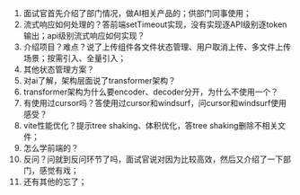 1. 面试官首先介绍了部门情况，做AI相关产品的；供部门同事使用；
2. 流式响应如何处理的？答前端setTimeout实现，没有实现逐API级别逐token输出；api级别流式响应如何实现？
3. 介绍项目？难点？说了上传组件各文件状态管理、用户取消上传、多文件上传场景；按需引入、全量引入；
4. 其他状态管理方案？
5. 对ai了解，架构层面说了transformer架构？
6. transformer架构为什么要encoder、decoder分开，为什么不使用一个？
7. 有使用过cursor吗？答使用过cursor和windsurf，问cursor和windsurf使用感受？
8. vite性能优化？提示tree shaking、体积优化，答tree shaking删除不相关文件；
9. 怎么学前端的？
10. 反问？问就到反问环节了吗，面试官说对因为比较高效，然后又介绍了一下部门，感觉有戏；
11. 还有其他的忘了；
